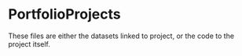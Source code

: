# PortfolioProjects
These files are either the datasets linked to project, or the code to the project itself. 
